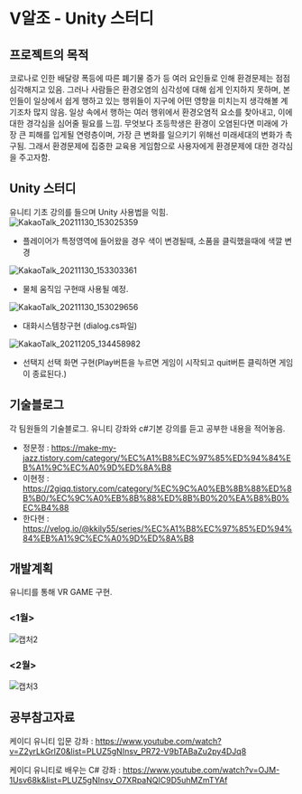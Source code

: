 # V알조 - Unity 스터디
프로젝트의 목적
--
코로나로 인한 배달량 폭등에 따른 폐기물 증가 등 여러 요인들로 인해 환경문제는 점점 심각해지고 있음. 그러나 사람들은 환경오염의 심각성에 대해 쉽게 인지하지 못하며, 본인들이 일상에서 쉽게 행하고 있는 행위들이 지구에 어떤 영향을 미치는지 생각해볼 계기조차 많지 않음. 일상 속에서 행하는 여러 행위에서 환경오염적 요소를 찾아내고, 이에 대한 경각심을 심어줄 필요를 느낌.
무엇보다 초등학생은 환경이 오염된다면 미래에 가장 큰 피해를 입게될 연령층이며, 가장 큰 변화를 일으키기 위해선 미래세대의 변화가 촉구됨. 그래서 환경문제에 집중한 교육용 게임함으로 사용자에게 환경문제에 대한 경각심을 주고자함.

Unity 스터디
--
유니티 기초 강의를 들으며 Unity 사용법을 익힘.
![KakaoTalk_20211130_153025359](https://user-images.githubusercontent.com/68942045/144184862-59723404-623c-459d-8532-617bcbf3fab3.gif)
- 플레이어가 특정영역에 들어왔을 경우 색이 변경될때, 소품을 클릭했을때에 색깔 변경


![KakaoTalk_20211130_153303361](https://user-images.githubusercontent.com/68942045/144185100-fb95eb65-0e02-4d48-b17f-3b422ead1f18.gif)
- 물체 움직임 구현때 사용될 예정.


![KakaoTalk_20211130_153029656](https://user-images.githubusercontent.com/68942045/144185257-2218535c-b2f4-4b46-8c77-97725fd7c9fc.gif)
- 대화시스템창구현 (dialog.cs파일)


![KakaoTalk_20211205_134458982](https://user-images.githubusercontent.com/68942045/144734028-0d0a2d04-565d-472b-a82c-76b03586b593.png)
- 선택지 선택 화면 구현(Play버튼을 누르면 게임이 시작되고 quit버튼 클릭하면 게임이 종료된다.) 



기술블로그
--
각 팀원들의 기술블로그. 유니티 강좌와 c#기본 강의를 듣고 공부한 내용을 적어놓음.
- 정문정 : <https://make-my-jazz.tistory.com/category/%EC%A1%B8%EC%97%85%ED%94%84%EB%A1%9C%EC%A0%9D%ED%8A%B8>
- 이현정 : <https://2giqq.tistory.com/category/%EC%9C%A0%EB%8B%88%ED%8B%B0/%EC%9C%A0%EB%8B%88%ED%8B%B0%20%EA%B8%B0%EC%B4%88>
- 한다현 : <https://velog.io/@kkily55/series/%EC%A1%B8%EC%97%85%ED%94%84%EB%A1%9C%EC%A0%9D%ED%8A%B8>


개발계획
--
유니티를 통해 VR GAME 구현. 
### <1월> 
![캡처2](https://user-images.githubusercontent.com/68942045/144195950-72988a91-12e4-483e-a7e2-d38257867bf5.JPG)
### <2월>
![캡처3](https://user-images.githubusercontent.com/68942045/144195982-dd82e0eb-8208-4784-8aad-2957f88ffdbd.JPG)


공부참고자료
--
케이디 유니티 입문 강좌 : <https://www.youtube.com/watch?v=Z2yrLkGrlZ0&list=PLUZ5gNInsv_PR72-V9bTABaZu2py4DJq8>

케이디 유니티로 배우는 C# 강좌 : <https://www.youtube.com/watch?v=OJM-1Usv68k&list=PLUZ5gNInsv_O7XRpaNQIC9D5uhMZmTYAf>
